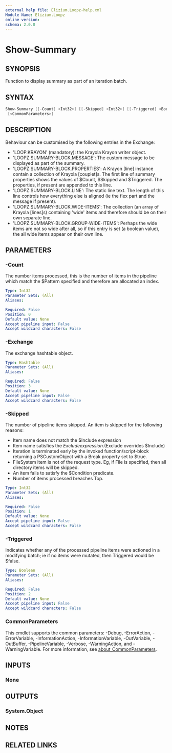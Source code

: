 ```yaml
---
external help file: Elizium.Loopz-help.xml
Module Name: Elizium.Loopz
online version:
schema: 2.0.0
---
```


# Show-Summary

## SYNOPSIS

Function to display summary as part of an iteration batch.

## SYNTAX

```powershell
Show-Summary [[-Count] <Int32>] [[-Skipped] <Int32>] [[-Triggered] <Boolean>] [[-Exchange] <Hashtable>]
 [<CommonParameters>]
```

## DESCRIPTION

  Behaviour can be customised by the following entries in the Exchange:

* 'LOOP.KRAYON' (mandatory): the Krayola Krayon writer object.
* 'LOOPZ.SUMMARY-BLOCK.MESSAGE': The custom message to be displayed as
part of the summary.
* 'LOOPZ.SUMMARY-BLOCK.PROPERTIES': A Krayon [line] instance contain a collection
of Krayola [couplet]s. The first line of summary properties shows the values of
$Count, $Skipped and $Triggered. The properties, if present are appended to this line.
* 'LOOPZ.SUMMARY-BLOCK.LINE': The static line text. The length of this line controls
how everything else is aligned (ie the flex part and the message if present).
* 'LOOPZ.SUMMARY-BLOCK.WIDE-ITEMS': The collection (an array of Krayola [lines]s)
containing 'wide' items and therefore should be on their own separate line.
* 'LOOPZ.SUMMARY-BLOCK.GROUP-WIDE-ITEMS': Perhaps the wide items are not so wide after
all, so if this entry is set (a boolean value), the all wide items appear on their
own line.

## PARAMETERS

### -Count

The number items processed, this is the number of items in the pipeline which match
the $Pattern specified and therefore are allocated an index.

```yaml
Type: Int32
Parameter Sets: (All)
Aliases:

Required: False
Position: 0
Default value: None
Accept pipeline input: False
Accept wildcard characters: False
```

### -Exchange

The exchange hashtable object.

```yaml
Type: Hashtable
Parameter Sets: (All)
Aliases:

Required: False
Position: 3
Default value: None
Accept pipeline input: False
Accept wildcard characters: False
```

### -Skipped

The number of pipeline items skipped. An item is skipped for the following reasons:

* Item name does not match the $Include expression
* Item name satisfies the $Exclude expression. ($Exclude overrides $Include)
* Iteration is terminated early by the invoked function/script-block returning a
PSCustomObject with a Break property set to $true.
* FileSystem item is not of the request type. Eg, if File is specified, then all
directory items will be skipped.
* An item fails to satisfy the $Condition predicate.
* Number of items processed breaches Top.

```yaml
Type: Int32
Parameter Sets: (All)
Aliases:

Required: False
Position: 1
Default value: None
Accept pipeline input: False
Accept wildcard characters: False
```

### -Triggered

Indicates whether any of the processed pipeline items were actioned in a modifying
batch; ie if no items were mutated, then Triggered would be $false.

```yaml
Type: Boolean
Parameter Sets: (All)
Aliases:

Required: False
Position: 2
Default value: None
Accept pipeline input: False
Accept wildcard characters: False
```

### CommonParameters

This cmdlet supports the common parameters: -Debug, -ErrorAction, -ErrorVariable, -InformationAction, -InformationVariable, -OutVariable, -OutBuffer, -PipelineVariable, -Verbose, -WarningAction, and -WarningVariable. For more information, see [about_CommonParameters](http://go.microsoft.com/fwlink/?LinkID=113216).

## INPUTS

### None

## OUTPUTS

### System.Object

## NOTES

## RELATED LINKS
